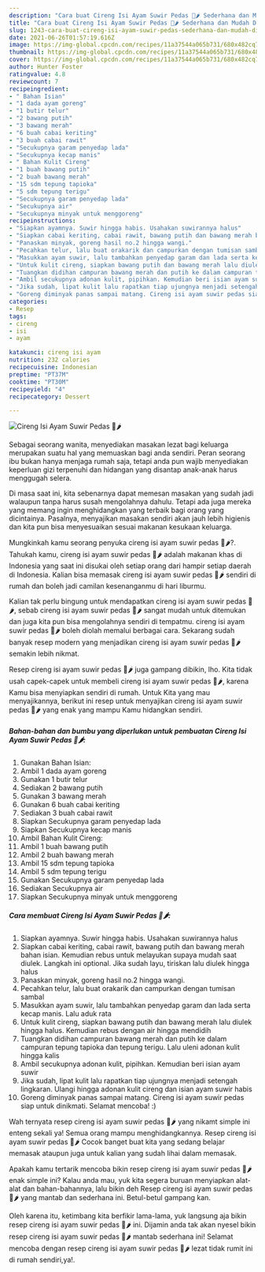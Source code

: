 ```yaml
---
description: "Cara buat Cireng Isi Ayam Suwir Pedas 🥟🌶️ Sederhana dan Mudah Dibuat"
title: "Cara buat Cireng Isi Ayam Suwir Pedas 🥟🌶️ Sederhana dan Mudah Dibuat"
slug: 1243-cara-buat-cireng-isi-ayam-suwir-pedas-sederhana-dan-mudah-dibuat
date: 2021-06-26T01:57:19.616Z
image: https://img-global.cpcdn.com/recipes/11a37544a065b731/680x482cq70/cireng-isi-ayam-suwir-pedas-🥟🌶️-foto-resep-utama.jpg
thumbnail: https://img-global.cpcdn.com/recipes/11a37544a065b731/680x482cq70/cireng-isi-ayam-suwir-pedas-🥟🌶️-foto-resep-utama.jpg
cover: https://img-global.cpcdn.com/recipes/11a37544a065b731/680x482cq70/cireng-isi-ayam-suwir-pedas-🥟🌶️-foto-resep-utama.jpg
author: Hunter Foster
ratingvalue: 4.8
reviewcount: 7
recipeingredient:
- " Bahan Isian"
- "1 dada ayam goreng"
- "1 butir telur"
- "2 bawang putih"
- "3 bawang merah"
- "6 buah cabai keriting"
- "3 buah cabai rawit"
- "Secukupnya garam penyedap lada"
- "Secukupnya kecap manis"
- " Bahan Kulit Cireng"
- "1 buah bawang putih"
- "2 buah bawang merah"
- "15 sdm tepung tapioka"
- "5 sdm tepung terigu"
- "Secukupnya garam penyedap lada"
- "Secukupnya air"
- "Secukupnya minyak untuk menggoreng"
recipeinstructions:
- "Siapkan ayamnya. Suwir hingga habis. Usahakan suwirannya halus"
- "Siapkan cabai keriting, cabai rawit, bawang putih dan bawang merah bahan isian. Kemudian rebus untuk melayukan supaya mudah saat diulek. Langkah ini optional. Jika sudah layu, tiriskan lalu diulek hingga halus"
- "Panaskan minyak, goreng hasil no.2 hingga wangi."
- "Pecahkan telur, lalu buat orakarik dan campurkan dengan tumisan sambal"
- "Masukkan ayam suwir, lalu tambahkan penyedap garam dan lada serta kecap manis. Lalu aduk rata"
- "Untuk kulit cireng, siapkan bawang putih dan bawang merah lalu diulek hingga halus. Kemudian rebus dengan air hingga mendidih"
- "Tuangkan didihan campuran bawang merah dan putih ke dalam campuran tepung tapioka dan tepung terigu. Lalu uleni adonan kulit hingga kalis"
- "Ambil secukupnya adonan kulit, pipihkan. Kemudian beri isian ayam suwir"
- "Jika sudah, lipat kulit lalu rapatkan tiap ujungnya menjadi setengah lingkaran. Ulangi hingga adonan kulit cireng dan isian ayam suwir habis"
- "Goreng diminyak panas sampai matang. Cireng isi ayam suwir pedas siap untuk dinikmati. Selamat mencoba! :)"
categories:
- Resep
tags:
- cireng
- isi
- ayam

katakunci: cireng isi ayam 
nutrition: 232 calories
recipecuisine: Indonesian
preptime: "PT37M"
cooktime: "PT30M"
recipeyield: "4"
recipecategory: Dessert

---
```



![Cireng Isi Ayam Suwir Pedas 🥟🌶️](https://img-global.cpcdn.com/recipes/11a37544a065b731/680x482cq70/cireng-isi-ayam-suwir-pedas-🥟🌶️-foto-resep-utama.jpg)

Sebagai seorang wanita, menyediakan masakan lezat bagi keluarga merupakan suatu hal yang memuaskan bagi anda sendiri. Peran seorang ibu bukan hanya menjaga rumah saja, tetapi anda pun wajib menyediakan keperluan gizi terpenuhi dan hidangan yang disantap anak-anak harus menggugah selera.

Di masa  saat ini, kita sebenarnya dapat memesan masakan yang sudah jadi walaupun tanpa harus susah mengolahnya dahulu. Tetapi ada juga mereka yang memang ingin menghidangkan yang terbaik bagi orang yang dicintainya. Pasalnya, menyajikan masakan sendiri akan jauh lebih higienis dan kita pun bisa menyesuaikan sesuai makanan kesukaan keluarga. 



Mungkinkah kamu seorang penyuka cireng isi ayam suwir pedas 🥟🌶️?. Tahukah kamu, cireng isi ayam suwir pedas 🥟🌶️ adalah makanan khas di Indonesia yang saat ini disukai oleh setiap orang dari hampir setiap daerah di Indonesia. Kalian bisa memasak cireng isi ayam suwir pedas 🥟🌶️ sendiri di rumah dan boleh jadi camilan kesenanganmu di hari liburmu.

Kalian tak perlu bingung untuk mendapatkan cireng isi ayam suwir pedas 🥟🌶️, sebab cireng isi ayam suwir pedas 🥟🌶️ sangat mudah untuk ditemukan dan juga kita pun bisa mengolahnya sendiri di tempatmu. cireng isi ayam suwir pedas 🥟🌶️ boleh diolah memalui berbagai cara. Sekarang sudah banyak resep modern yang menjadikan cireng isi ayam suwir pedas 🥟🌶️ semakin lebih nikmat.

Resep cireng isi ayam suwir pedas 🥟🌶️ juga gampang dibikin, lho. Kita tidak usah capek-capek untuk membeli cireng isi ayam suwir pedas 🥟🌶️, karena Kamu bisa menyiapkan sendiri di rumah. Untuk Kita yang mau menyajikannya, berikut ini resep untuk menyajikan cireng isi ayam suwir pedas 🥟🌶️ yang enak yang mampu Kamu hidangkan sendiri.

<!--inarticleads1-->

##### Bahan-bahan dan bumbu yang diperlukan untuk pembuatan Cireng Isi Ayam Suwir Pedas 🥟🌶️:

1. Gunakan  Bahan Isian:
1. Ambil 1 dada ayam goreng
1. Gunakan 1 butir telur
1. Sediakan 2 bawang putih
1. Gunakan 3 bawang merah
1. Gunakan 6 buah cabai keriting
1. Sediakan 3 buah cabai rawit
1. Siapkan Secukupnya garam penyedap lada
1. Siapkan Secukupnya kecap manis
1. Ambil  Bahan Kulit Cireng:
1. Ambil 1 buah bawang putih
1. Ambil 2 buah bawang merah
1. Ambil 15 sdm tepung tapioka
1. Ambil 5 sdm tepung terigu
1. Gunakan Secukupnya garam penyedap lada
1. Sediakan Secukupnya air
1. Siapkan Secukupnya minyak untuk menggoreng




<!--inarticleads2-->

##### Cara membuat Cireng Isi Ayam Suwir Pedas 🥟🌶️:

1. Siapkan ayamnya. Suwir hingga habis. Usahakan suwirannya halus
1. Siapkan cabai keriting, cabai rawit, bawang putih dan bawang merah bahan isian. Kemudian rebus untuk melayukan supaya mudah saat diulek. Langkah ini optional. Jika sudah layu, tiriskan lalu diulek hingga halus
1. Panaskan minyak, goreng hasil no.2 hingga wangi.
1. Pecahkan telur, lalu buat orakarik dan campurkan dengan tumisan sambal
1. Masukkan ayam suwir, lalu tambahkan penyedap garam dan lada serta kecap manis. Lalu aduk rata
1. Untuk kulit cireng, siapkan bawang putih dan bawang merah lalu diulek hingga halus. Kemudian rebus dengan air hingga mendidih
1. Tuangkan didihan campuran bawang merah dan putih ke dalam campuran tepung tapioka dan tepung terigu. Lalu uleni adonan kulit hingga kalis
1. Ambil secukupnya adonan kulit, pipihkan. Kemudian beri isian ayam suwir
1. Jika sudah, lipat kulit lalu rapatkan tiap ujungnya menjadi setengah lingkaran. Ulangi hingga adonan kulit cireng dan isian ayam suwir habis
1. Goreng diminyak panas sampai matang. Cireng isi ayam suwir pedas siap untuk dinikmati. Selamat mencoba! :)




Wah ternyata resep cireng isi ayam suwir pedas 🥟🌶️ yang nikamt simple ini enteng sekali ya! Semua orang mampu menghidangkannya. Resep cireng isi ayam suwir pedas 🥟🌶️ Cocok banget buat kita yang sedang belajar memasak ataupun juga untuk kalian yang sudah lihai dalam memasak.

Apakah kamu tertarik mencoba bikin resep cireng isi ayam suwir pedas 🥟🌶️ enak simple ini? Kalau anda mau, yuk kita segera buruan menyiapkan alat-alat dan bahan-bahannya, lalu bikin deh Resep cireng isi ayam suwir pedas 🥟🌶️ yang mantab dan sederhana ini. Betul-betul gampang kan. 

Oleh karena itu, ketimbang kita berfikir lama-lama, yuk langsung aja bikin resep cireng isi ayam suwir pedas 🥟🌶️ ini. Dijamin anda tak akan nyesel bikin resep cireng isi ayam suwir pedas 🥟🌶️ mantab sederhana ini! Selamat mencoba dengan resep cireng isi ayam suwir pedas 🥟🌶️ lezat tidak rumit ini di rumah sendiri,ya!.

